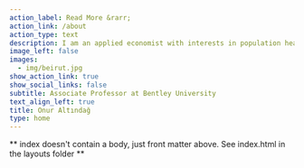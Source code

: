 ```yaml
---
action_label: Read More &rarr;
action_link: /about
action_type: text
description: I am an applied economist with interests in population health, public policy, and forced migration. 
image_left: false
images:
  - img/beirut.jpg
show_action_link: true
show_social_links: false
subtitle: Associate Professor at Bentley University
text_align_left: true
title: Onur Altındağ
type: home
---
```


** index doesn't contain a body, just front matter above.
See index.html in the layouts folder **

